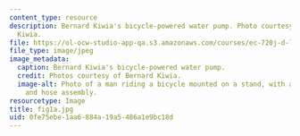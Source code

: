 ```yaml
---
content_type: resource
description: Bernard Kiwia's bicycle-powered water pump. Photo courtesy of Bernard
  Kiwia.
file: https://ol-ocw-studio-app-qa.s3.amazonaws.com/courses/ec-720j-d-lab-ii-design-spring-2010/0fe75ebe1aa6884a19a5486a1e9bc18d_fig1a.jpg
file_type: image/jpeg
image_metadata:
  caption: Bernard Kiwia's bicycle-powered water pump.
  credit: Photos courtesy of Bernard Kiwia.
  image-alt: Photo of a man riding a bicycle mounted on a stand, with attached pump
    and hose assembly.
resourcetype: Image
title: fig1a.jpg
uid: 0fe75ebe-1aa6-884a-19a5-486a1e9bc18d
---
```

